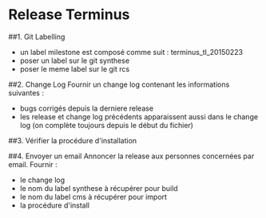 # Release Terminus

##1. Git Labelling
* un label milestone est composé comme suit : terminus_tl_20150223
* poser un label sur le git synthese 
* poser le meme label sur le git rcs
 
##2. Change Log
Fournir un change log contenant les informations suivantes :
* bugs corrigés depuis la derniere release
* les release et change log précédents apparaissent aussi dans le change log (on complète toujours depuis le début du fichier)

##3. Vérifier la procédure d'installation

##4. Envoyer un email
Annoncer la release aux personnes concernées par email.
Fournir :
* le change log
* le nom du label synthese à récupérer pour build
* le nom du label cms à récupérer pour import
* la procédure d'install

